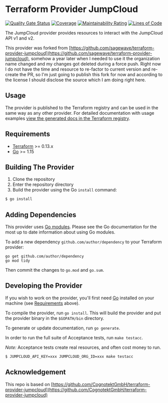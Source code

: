 # Terraform Provider JumpCloud

[![Quality Gate Status](https://sonarcloud.io/api/project_badges/measure?project=sagewave_terraform-provider-jumpcloud&metric=alert_status)](https://sonarcloud.io/dashboard?id=sagewave_terraform-provider-jumpcloud)
[![Coverage](https://sonarcloud.io/api/project_badges/measure?project=sagewave_terraform-provider-jumpcloud&metric=coverage)](https://sonarcloud.io/dashboard?id=sagewave_terraform-provider-jumpcloud)
[![Maintainability Rating](https://sonarcloud.io/api/project_badges/measure?project=sagewave_terraform-provider-jumpcloud&metric=sqale_rating)](https://sonarcloud.io/dashboard?id=sagewave_terraform-provider-jumpcloud)
[![Lines of Code](https://sonarcloud.io/api/project_badges/measure?project=sagewave_terraform-provider-jumpcloud&metric=ncloc)](https://sonarcloud.io/dashboard?id=sagewave_terraform-provider-jumpcloud)

The JumpCloud provider provides resources to interact with the JumpCloud API v1 and v2. 

This provider was forked from [https://github.com/sagewave/terraform-provider-jumpcloud](https://github.com/sagewave/terraform-provider-jumpcloud), somehow a year later when I needed to use it the organization name changed and my changes got deleted during a force push. Right now I do not have the time and resource to re-factor to current version and re-create the PR, so I'm just going to publish this fork for now and according to the license I should disclose the source which I am doing right here.

## Usage

The provider is published to the Terraform registry and can be used in the same way as any other provider. For detailed documentation with usage examples [view the generated docs in the Terraform registry](https://registry.terraform.io/providers/sagewave/jumpcloud/latest/docs).

## Requirements

-	[Terraform](https://www.terraform.io/downloads.html) >= 0.13.x
-	[Go](https://golang.org/doc/install) >= 1.15

## Building The Provider

1. Clone the repository
1. Enter the repository directory
1. Build the provider using the Go `install` command: 
```sh
$ go install
```

## Adding Dependencies   

This provider uses [Go modules](https://github.com/golang/go/wiki/Modules).
Please see the Go documentation for the most up to date information about using Go modules.

To add a new dependency `github.com/author/dependency` to your Terraform provider:

```
go get github.com/author/dependency
go mod tidy
```

Then commit the changes to `go.mod` and `go.sum`.

## Developing the Provider

If you wish to work on the provider, you'll first need [Go](http://www.golang.org) installed on your machine (see [Requirements](#requirements) above).

To compile the provider, run `go install`. This will build the provider and put the provider binary in the `$GOPATH/bin` directory.

To generate or update documentation, run `go generate`.

In order to run the full suite of Acceptance tests, run `make testacc`.

*Note:* Acceptance tests create real resources, and often cost money to run.

```sh
$ JUMPCLOUD_API_KEY=xxx JUMPCLOUD_ORG_ID=xxx make testacc
```
## Acknowledgement

This repo is based on [https://github.com/CognotektGmbH/terraform-provider-jumpcloud](https://github.com/CognotektGmbH/terraform-provider-jumpcloud)